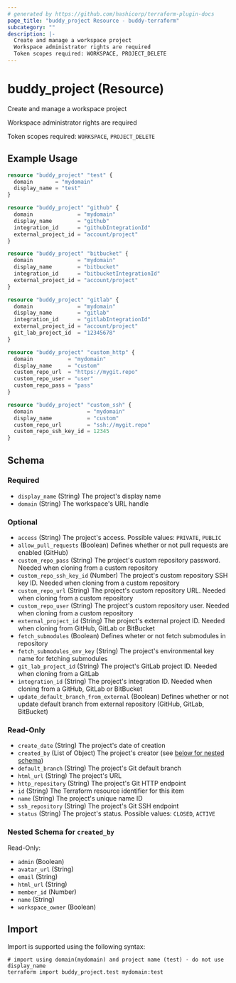 ```yaml
---
# generated by https://github.com/hashicorp/terraform-plugin-docs
page_title: "buddy_project Resource - buddy-terraform"
subcategory: ""
description: |-
  Create and manage a workspace project
  Workspace administrator rights are required
  Token scopes required: WORKSPACE, PROJECT_DELETE
---
```


# buddy_project (Resource)

Create and manage a workspace project

Workspace administrator rights are required

Token scopes required: `WORKSPACE`, `PROJECT_DELETE`

## Example Usage

```terraform
resource "buddy_project" "test" {
  domain       = "mydomain"
  display_name = "test"
}

resource "buddy_project" "github" {
  domain              = "mydomain"
  display_name        = "github"
  integration_id      = "githubIntegrationId"
  external_project_id = "account/project"
}

resource "buddy_project" "bitbucket" {
  domain              = "mydomain"
  display_name        = "bitbucket"
  integration_id      = "bitbucketIntegrationId"
  external_project_id = "account/project"
}

resource "buddy_project" "gitlab" {
  domain              = "mydomain"
  display_name        = "gitlab"
  integration_id      = "gitlabIntegrationId"
  external_project_id = "account/project"
  git_lab_project_id  = "12345678"
}

resource "buddy_project" "custom_http" {
  domain           = "mydomain"
  display_name     = "custom"
  custom_repo_url  = "https://mygit.repo"
  custom_repo_user = "user"
  custom_repo_pass = "pass"
}

resource "buddy_project" "custom_ssh" {
  domain                 = "mydomain"
  display_name           = "custom"
  custom_repo_url        = "ssh://mygit.repo"
  custom_repo_ssh_key_id = 12345
}
```

<!-- schema generated by tfplugindocs -->
## Schema

### Required

- `display_name` (String) The project's display name
- `domain` (String) The workspace's URL handle

### Optional

- `access` (String) The project's access. Possible values: `PRIVATE`, `PUBLIC`
- `allow_pull_requests` (Boolean) Defines whether or not pull requests are enabled (GitHub)
- `custom_repo_pass` (String) The project's custom repository password. Needed when cloning from a custom repository
- `custom_repo_ssh_key_id` (Number) The project's custom repository SSH key ID. Needed when cloning from a custom repository
- `custom_repo_url` (String) The project's custom repository URL. Needed when cloning from a custom repository
- `custom_repo_user` (String) The project's custom repository user. Needed when cloning from a custom repository
- `external_project_id` (String) The project's external project ID. Needed when cloning from GitHub, GitLab or BitBucket
- `fetch_submodules` (Boolean) Defines wheter or not fetch submodules in repository
- `fetch_submodules_env_key` (String) The project's environmental key name for fetching submodules
- `git_lab_project_id` (String) The project's GitLab project ID. Needed when cloning from a GitLab
- `integration_id` (String) The project's integration ID. Needed when cloning from a GitHub, GitLab or BitBucket
- `update_default_branch_from_external` (Boolean) Defines whether or not update default branch from external repository (GitHub, GitLab, BitBucket)

### Read-Only

- `create_date` (String) The project's date of creation
- `created_by` (List of Object) The project's creator (see [below for nested schema](#nestedatt--created_by))
- `default_branch` (String) The project's Git default branch
- `html_url` (String) The project's URL
- `http_repository` (String) The project's Git HTTP endpoint
- `id` (String) The Terraform resource identifier for this item
- `name` (String) The project's unique name ID
- `ssh_repository` (String) The project's Git SSH endpoint
- `status` (String) The project's status. Possible values: `CLOSED`, `ACTIVE`

<a id="nestedatt--created_by"></a>
### Nested Schema for `created_by`

Read-Only:

- `admin` (Boolean)
- `avatar_url` (String)
- `email` (String)
- `html_url` (String)
- `member_id` (Number)
- `name` (String)
- `workspace_owner` (Boolean)

## Import

Import is supported using the following syntax:

```shell
# import using domain(mydomain) and project name (test) - do not use display_name
terraform import buddy_project.test mydomain:test
```
